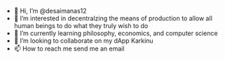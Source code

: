 - 👋 Hi, I’m @desaimanas12
- 👀 I’m interested in decentralzing the means of production to allow all human beings to do what they truly wish to do
- 🌱 I’m currently learning philosophy, economics, and computer science
- 💞️ I’m looking to collaborate on my dApp Karkinu
- 📫 How to reach me send me an email

<!---
desaimanas12/desaimanas12 is a ✨ special ✨ repository because its `README.md` (this file) appears on your GitHub profile.
You can click the Preview link to take a look at your changes.
--->
